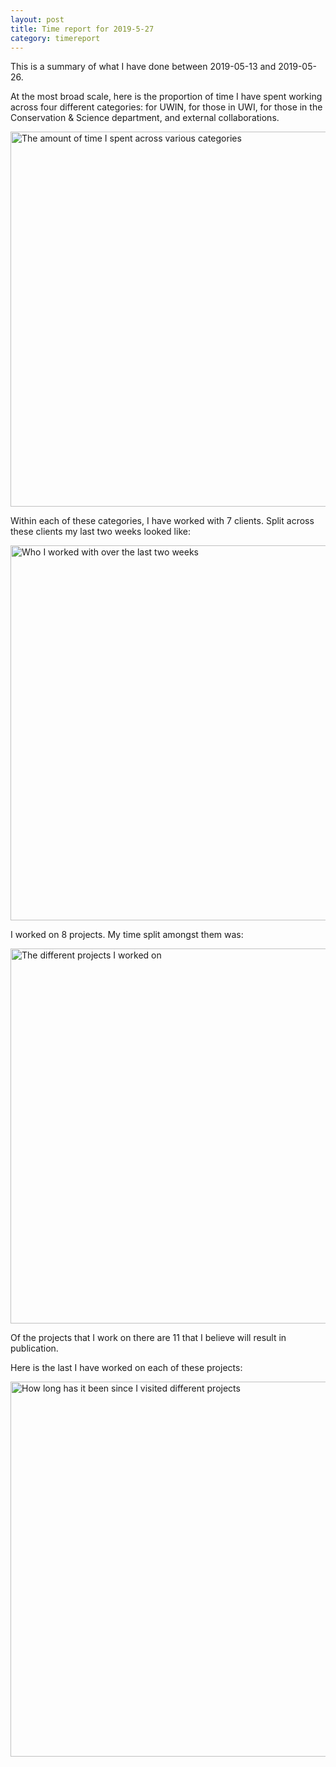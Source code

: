 ```yaml
---
layout: post
title: Time report for 2019-5-27
category: timereport
---
```



This is a summary of what I have done between 2019-05-13 and 2019-05-26.

At the most broad scale, here is the proportion of time I have spent working across four different categories: for UWIN, for those in UWI, for those in the Conservation & Science department, and external collaborations.

<img src='{{site.baseurl}}/images/2019-5-27_category_plot.jpg' alt='The amount of time I spent across various categories' width='600' height='600'>

Within each of these categories, I have worked with 7 clients. Split across these clients my last two weeks looked like:

<img src='{{site.baseurl}}/images/2019-5-27_client_plot.jpg' alt='Who I worked with over the last two weeks' width='600' height='600'>

I worked on 8 projects. My time split amongst them was:

<img src='{{site.baseurl}}/images/2019-5-27_project_plot.jpg' alt='The different projects I worked on' width='600' height='600'>

Of the projects that I work on there are 11 that I believe will result in publication.

Here is the last I have worked on each of these projects:

<img src='{{site.baseurl}}/images/2019-5-27_weeks_since.jpg' alt='How long has it been since I visited different projects' width='600' height='600'>

